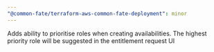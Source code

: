 ```yaml
---
"@common-fate/terraform-aws-common-fate-deployment": minor
---
```


Adds ability to prioritise roles when creating availabilities. The highest priority role will be suggested in the entitlement request UI
